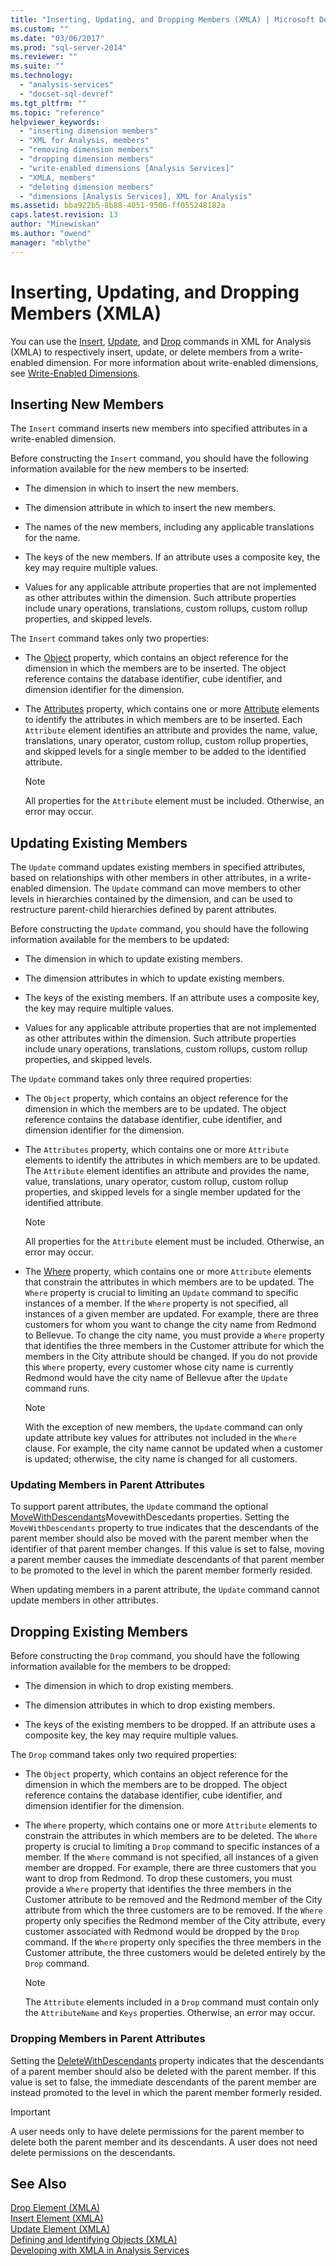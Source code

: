 ```yaml
---
title: "Inserting, Updating, and Dropping Members (XMLA) | Microsoft Docs"
ms.custom: ""
ms.date: "03/06/2017"
ms.prod: "sql-server-2014"
ms.reviewer: ""
ms.suite: ""
ms.technology: 
  - "analysis-services"
  - "docset-sql-devref"
ms.tgt_pltfrm: ""
ms.topic: "reference"
helpviewer_keywords: 
  - "inserting dimension members"
  - "XML for Analysis, members"
  - "removing dimension members"
  - "dropping dimension members"
  - "write-enabled dimensions [Analysis Services]"
  - "XMLA, members"
  - "deleting dimension members"
  - "dimensions [Analysis Services], XML for Analysis"
ms.assetid: bba922b5-8b88-4051-9506-ff055248182a
caps.latest.revision: 13
author: "Minewiskan"
ms.author: "owend"
manager: "mblythe"
---
```

# Inserting, Updating, and Dropping Members (XMLA)
  You can use the [Insert](../../../2014/analysis-services/dev-guide/insert-element-xmla.md), [Update](../../../2014/analysis-services/dev-guide/update-element-xmla.md), and [Drop](../../../2014/analysis-services/dev-guide/drop-element-xmla.md) commands in XML for Analysis (XMLA) to respectively insert, update, or delete members from a write-enabled dimension. For more information about write-enabled dimensions, see [Write-Enabled Dimensions](../../../2014/analysis-services/dev-guide/write-enabled-dimensions.md).  
  
## Inserting New Members  
 The `Insert` command inserts new members into specified attributes in a write-enabled dimension.  
  
 Before constructing the `Insert` command, you should have the following information available for the new members to be inserted:  
  
-   The dimension in which to insert the new members.  
  
-   The dimension attribute in which to insert the new members.  
  
-   The names of the new members, including any applicable translations for the name.  
  
-   The keys of the new members. If an attribute uses a composite key, the key may require multiple values.  
  
-   Values for any applicable attribute properties that are not implemented as other attributes within the dimension. Such attribute properties include unary operations, translations, custom rollups, custom rollup properties, and skipped levels.  
  
 The `Insert` command takes only two properties:  
  
-   The [Object](../../../2014/analysis-services/dev-guide/object-element-xmla.md) property, which contains an object reference for the dimension in which the members are to be inserted. The object reference contains the database identifier, cube identifier, and dimension identifier for the dimension.  
  
-   The [Attributes](../../../2014/analysis-services/dev-guide/attributes-element-xmla.md) property, which contains one or more [Attribute](../../../2014/analysis-services/dev-guide/attribute-element-xmla.md) elements to identify the attributes in which members are to be inserted. Each `Attribute` element identifies an attribute and provides the name, value, translations, unary operator, custom rollup, custom rollup properties, and skipped levels for a single member to be added to the identified attribute.  
  
    > [!NOTE]  
    >  All properties for the `Attribute` element must be included. Otherwise, an error may occur.  
  
## Updating Existing Members  
 The `Update` command updates existing members in specified attributes, based on relationships with other members in other attributes, in a write-enabled dimension. The `Update` command can move members to other levels in hierarchies contained by the dimension, and can be used to restructure parent-child hierarchies defined by parent attributes.  
  
 Before constructing the `Update` command, you should have the following information available for the members to be updated:  
  
-   The dimension in which to update existing members.  
  
-   The dimension attributes in which to update existing members.  
  
-   The keys of the existing members. If an attribute uses a composite key, the key may require multiple values.  
  
-   Values for any applicable attribute properties that are not implemented as other attributes within the dimension. Such attribute properties include unary operations, translations, custom rollups, custom rollup properties, and skipped levels.  
  
 The `Update` command takes only three required properties:  
  
-   The `Object` property, which contains an object reference for the dimension in which the members are to be updated. The object reference contains the database identifier, cube identifier, and dimension identifier for the dimension.  
  
-   The `Attributes` property, which contains one or more `Attribute` elements to identify the attributes in which members are to be updated. The `Attribute` element identifies an attribute and provides the name, value, translations, unary operator, custom rollup, custom rollup properties, and skipped levels for a single member updated for the identified attribute.  
  
    > [!NOTE]  
    >  All properties for the `Attribute` element must be included. Otherwise, an error may occur.  
  
-   The [Where](../../../2014/analysis-services/dev-guide/where-element-xmla.md) property, which contains one or more `Attribute` elements that constrain the attributes in which members are to be updated. The `Where` property is crucial to limiting an `Update` command to specific instances of a member. If the `Where` property is not specified, all instances of a given member are updated. For example, there are three customers for whom you want to change the city name from Redmond to Bellevue. To change the city name, you must provide a `Where` property that identifies the three members in the Customer attribute for which the members in the City attribute should be changed. If you do not provide this `Where` property, every customer whose city name is currently Redmond would have the city name of Bellevue after the `Update` command runs.  
  
    > [!NOTE]  
    >  With the exception of new members, the `Update` command can only update attribute key values for attributes not included in the `Where` clause. For example, the city name cannot be updated when a customer is updated; otherwise, the city name is changed for all customers.  
  
### Updating Members in Parent Attributes  
 To support parent attributes, the `Update` command the optional [MoveWithDescendants](../../../2014/analysis-services/dev-guide/movewithdescendants-element-xmla.md)MovewithDescedants properties. Setting the `MoveWithDescendants` property to true indicates that the descendants of the parent member should also be moved with the parent member when the identifier of that parent member changes. If this value is set to false, moving a parent member causes the immediate descendants of that parent member to be promoted to the level in which the parent member formerly resided.  
  
 When updating members in a parent attribute, the `Update` command cannot update members in other attributes.  
  
## Dropping Existing Members  
 Before constructing the `Drop` command, you should have the following information available for the members to be dropped:  
  
-   The dimension in which to drop existing members.  
  
-   The dimension attributes in which to drop existing members.  
  
-   The keys of the existing members to be dropped. If an attribute uses a composite key, the key may require multiple values.  
  
 The `Drop` command takes only two required properties:  
  
-   The `Object` property, which contains an object reference for the dimension in which the members are to be dropped. The object reference contains the database identifier, cube identifier, and dimension identifier for the dimension.  
  
-   The `Where` property, which contains one or more `Attribute` elements to constrain the attributes in which members are to be deleted. The `Where` property is crucial to limiting a `Drop` command to specific instances of a member. If the `Where` command is not specified, all instances of a given member are dropped. For example, there are three customers that you want to drop from Redmond. To drop these customers, you must provide a `Where` property that identifies the three members in the Customer attribute to be removed and the Redmond member of the City attribute from which the three customers are to be removed. If the `Where` property only specifies the Redmond member of the City attribute, every customer associated with Redmond would be dropped by the `Drop` command. If the `Where` property only specifies the three members in the Customer attribute, the three customers would be deleted entirely by the `Drop` command.  
  
    > [!NOTE]  
    >  The `Attribute` elements included in a `Drop` command must contain only the `AttributeName` and `Keys` properties. Otherwise, an error may occur.  
  
### Dropping Members in Parent Attributes  
 Setting the [DeleteWithDescendants](../../../2014/analysis-services/dev-guide/deletewithdescendants-element-xmla.md) property indicates that the descendants of a parent member should also be deleted with the parent member. If this value is set to false, the immediate descendants of the parent member are instead promoted to the level in which the parent member formerly resided.  
  
> [!IMPORTANT]  
>  A user needs only to have delete permissions for the parent member to delete both the parent member and its descendants. A user does not need delete permissions on the descendants.  
  
## See Also  
 [Drop Element &#40;XMLA&#41;](../../../2014/analysis-services/dev-guide/drop-element-xmla.md)   
 [Insert Element &#40;XMLA&#41;](../../../2014/analysis-services/dev-guide/insert-element-xmla.md)   
 [Update Element &#40;XMLA&#41;](../../../2014/analysis-services/dev-guide/update-element-xmla.md)   
 [Defining and Identifying Objects &#40;XMLA&#41;](../../../2014/analysis-services/dev-guide/defining-and-identifying-objects-xmla.md)   
 [Developing with XMLA in Analysis Services](../../../2014/analysis-services/dev-guide/developing-with-xmla-in-analysis-services.md)  
  
  